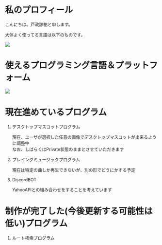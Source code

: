 # 私のプロフィール

こんにちは。戸政諒祐と申します。

大体よく使ってる言語は以下のものです。

![](https://github-readme-stats.vercel.app/api/top-langs?username=Sekainokanata)

# 使えるプログラミング言語＆プラットフォーム
![](https://skillicons.dev/icons?i=python,c,cpp,cs,java,unity,unreal,visualstudio,vscode,docker)

# 現在進めているプログラム
1. デスクトップマスコットプログラム
   
   現在、ユーザが選択した任意の画像でデスクトップマスコットが出来るように調整中<br>
   なお、しばらくはPrivate状態のままとさせていただきます

2. プレイングミュージックプログラム
   
   現在は特定の曲しか再生できないが、別の形でどうにかする予定

3. DiscordBOT

   YahooAPIとの組み合わせをすることを考えています
   
   
# 制作が完了した(今後更新する可能性は低い)プログラム

1. ルート検索プログラム
